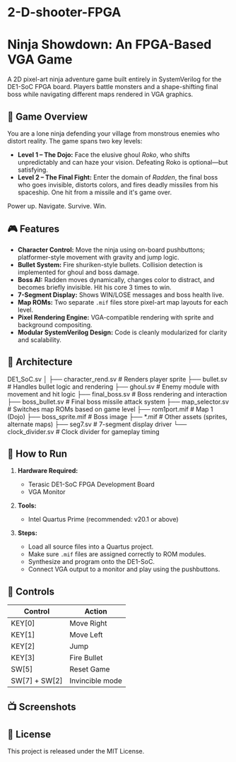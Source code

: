 # 2-D-shooter-FPGA

# Ninja Showdown: An FPGA-Based VGA Game

A 2D pixel-art ninja adventure game built entirely in SystemVerilog for the DE1-SoC FPGA board. Players battle monsters and a shape-shifting final boss while navigating different maps rendered in VGA graphics.

## 🥷 Game Overview

You are a lone ninja defending your village from monstrous enemies who distort reality. The game spans two key levels:

- **Level 1 – The Dojo:** Face the elusive ghoul *Roko*, who shifts unpredictably and can haze your vision. Defeating Roko is optional—but satisfying.
- **Level 2 – The Final Fight:** Enter the domain of *Radden*, the final boss who goes invisible, distorts colors, and fires deadly missiles from his spaceship. One hit from a missile and it's game over.

Power up. Navigate. Survive. Win.

## 🎮 Features

- **Character Control:** Move the ninja using on-board pushbuttons; platformer-style movement with gravity and jump logic.
- **Bullet System:** Fire shuriken-style bullets. Collision detection is implemented for ghoul and boss damage.
- **Boss AI:** Radden moves dynamically, changes color to distract, and becomes briefly invisible. Hit his core 3 times to win.
- **7-Segment Display:** Shows WIN/LOSE messages and boss health live.
- **Map ROMs:** Two separate `.mif` files store pixel-art map layouts for each level.
- **Pixel Rendering Engine:** VGA-compatible rendering with sprite and background compositing.
- **Modular SystemVerilog Design:** Code is cleanly modularized for clarity and scalability.

## 🧠 Architecture

DE1_SoC.sv
│
├── character_rend.sv # Renders player sprite
├── bullet.sv # Handles bullet logic and rendering
├── ghoul.sv # Enemy module with movement and hit logic
├── final_boss.sv # Boss rendering and interaction
├── boss_bullet.sv # Final boss missile attack system
├── map_selector.sv # Switches map ROMs based on game level
├── rom1port.mif # Map 1 (Dojo)
├── boss_sprite.mif # Boss image
├── *.mif # Other assets (sprites, alternate maps)
├── seg7.sv # 7-segment display driver
└── clock_divider.sv # Clock divider for gameplay timing


## 🧪 How to Run

1. **Hardware Required:**  
   - Terasic DE1-SoC FPGA Development Board  
   - VGA Monitor

2. **Tools:**  
   - Intel Quartus Prime (recommended: v20.1 or above)

3. **Steps:**  
   - Load all source files into a Quartus project.
   - Make sure `.mif` files are assigned correctly to ROM modules.
   - Synthesize and program onto the DE1-SoC.
   - Connect VGA output to a monitor and play using the pushbuttons.

## 🔧 Controls

| Control      | Action            |
|--------------|-------------------|
| KEY[0]       | Move Right        |
| KEY[1]       | Move Left         |
| KEY[2]       | Jump              |
| KEY[3]       | Fire Bullet       |
| SW[5]        | Reset Game        |
| SW[7] + SW[2]| Invincible mode   |

## 📺 Screenshots




## 📂 License

This project is released under the MIT License.

